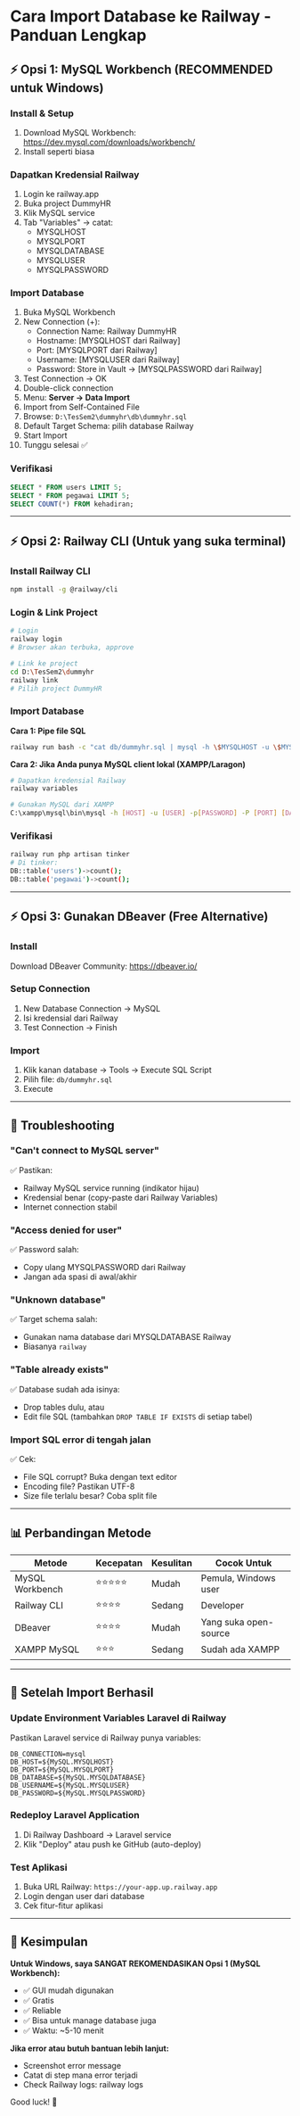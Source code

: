 # Cara Import Database ke Railway - Panduan Lengkap

## ⚡ Opsi 1: MySQL Workbench (RECOMMENDED untuk Windows)

### Install & Setup
1. Download MySQL Workbench: https://dev.mysql.com/downloads/workbench/
2. Install seperti biasa

### Dapatkan Kredensial Railway
1. Login ke railway.app
2. Buka project DummyHR
3. Klik MySQL service
4. Tab "Variables" → catat:
   - MYSQLHOST
   - MYSQLPORT
   - MYSQLDATABASE
   - MYSQLUSER
   - MYSQLPASSWORD

### Import Database
1. Buka MySQL Workbench
2. New Connection (+):
   - Connection Name: Railway DummyHR
   - Hostname: [MYSQLHOST dari Railway]
   - Port: [MYSQLPORT dari Railway]
   - Username: [MYSQLUSER dari Railway]
   - Password: Store in Vault → [MYSQLPASSWORD dari Railway]
3. Test Connection → OK
4. Double-click connection
5. Menu: **Server → Data Import**
6. Import from Self-Contained File
7. Browse: `D:\TesSem2\dummyhr\db\dummyhr.sql`
8. Default Target Schema: pilih database Railway
9. Start Import
10. Tunggu selesai ✅

### Verifikasi
```sql
SELECT * FROM users LIMIT 5;
SELECT * FROM pegawai LIMIT 5;
SELECT COUNT(*) FROM kehadiran;
```

---

## ⚡ Opsi 2: Railway CLI (Untuk yang suka terminal)

### Install Railway CLI
```bash
npm install -g @railway/cli
```

### Login & Link Project
```bash
# Login
railway login
# Browser akan terbuka, approve

# Link ke project
cd D:\TesSem2\dummyhr
railway link
# Pilih project DummyHR
```

### Import Database

**Cara 1: Pipe file SQL**
```bash
railway run bash -c "cat db/dummyhr.sql | mysql -h \$MYSQLHOST -u \$MYSQLUSER -p\$MYSQLPASSWORD -P \$MYSQLPORT \$MYSQLDATABASE"
```

**Cara 2: Jika Anda punya MySQL client lokal (XAMPP/Laragon)**
```bash
# Dapatkan kredensial Railway
railway variables

# Gunakan MySQL dari XAMPP
C:\xampp\mysql\bin\mysql -h [HOST] -u [USER] -p[PASSWORD] -P [PORT] [DATABASE] < db/dummyhr.sql
```

### Verifikasi
```bash
railway run php artisan tinker
# Di tinker:
DB::table('users')->count();
DB::table('pegawai')->count();
```

---

## ⚡ Opsi 3: Gunakan DBeaver (Free Alternative)

### Install
Download DBeaver Community: https://dbeaver.io/

### Setup Connection
1. New Database Connection → MySQL
2. Isi kredensial dari Railway
3. Test Connection → Finish

### Import
1. Klik kanan database → Tools → Execute SQL Script
2. Pilih file: `db/dummyhr.sql`
3. Execute

---

## 🔧 Troubleshooting

### "Can't connect to MySQL server"
✅ Pastikan:
- Railway MySQL service running (indikator hijau)
- Kredensial benar (copy-paste dari Railway Variables)
- Internet connection stabil

### "Access denied for user"
✅ Password salah:
- Copy ulang MYSQLPASSWORD dari Railway
- Jangan ada spasi di awal/akhir

### "Unknown database"
✅ Target schema salah:
- Gunakan nama database dari MYSQLDATABASE Railway
- Biasanya `railway`

### "Table already exists"
✅ Database sudah ada isinya:
- Drop tables dulu, atau
- Edit file SQL (tambahkan `DROP TABLE IF EXISTS` di setiap tabel)

### Import SQL error di tengah jalan
✅ Cek:
- File SQL corrupt? Buka dengan text editor
- Encoding file? Pastikan UTF-8
- Size file terlalu besar? Coba split file

---

## 📊 Perbandingan Metode

| Metode | Kecepatan | Kesulitan | Cocok Untuk |
|--------|-----------|-----------|-------------|
| MySQL Workbench | ⭐⭐⭐⭐⭐ | Mudah | Pemula, Windows user |
| Railway CLI | ⭐⭐⭐⭐ | Sedang | Developer |
| DBeaver | ⭐⭐⭐⭐ | Mudah | Yang suka open-source |
| XAMPP MySQL | ⭐⭐⭐ | Sedang | Sudah ada XAMPP |

---

## 📝 Setelah Import Berhasil

### Update Environment Variables Laravel di Railway

Pastikan Laravel service di Railway punya variables:
```
DB_CONNECTION=mysql
DB_HOST=${MySQL.MYSQLHOST}
DB_PORT=${MySQL.MYSQLPORT}
DB_DATABASE=${MySQL.MYSQLDATABASE}
DB_USERNAME=${MySQL.MYSQLUSER}
DB_PASSWORD=${MySQL.MYSQLPASSWORD}
```

### Redeploy Laravel Application
1. Di Railway Dashboard → Laravel service
2. Klik "Deploy" atau push ke GitHub (auto-deploy)

### Test Aplikasi
1. Buka URL Railway: `https://your-app.up.railway.app`
2. Login dengan user dari database
3. Cek fitur-fitur aplikasi

---

## 🎯 Kesimpulan

**Untuk Windows, saya SANGAT REKOMENDASIKAN Opsi 1 (MySQL Workbench):**
- ✅ GUI mudah digunakan
- ✅ Gratis
- ✅ Reliable
- ✅ Bisa untuk manage database juga
- ✅ Waktu: ~5-10 menit

**Jika error atau butuh bantuan lebih lanjut:**
- Screenshot error message
- Catat di step mana error terjadi
- Check Railway logs: railway logs

Good luck! 🚀

